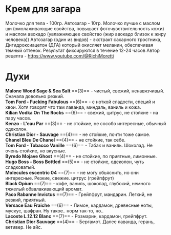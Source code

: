 # Крем для загара
Молочко для тела - 100гр.
Автозагар - 10гр.
Молочко лучше с маслом ши (омолаживающие свойства, повышает фоточувствительность кожи) и маслом авокадо (увлажняющее свойство (жир авокадо близок к жиру человека))
Автозагар (один из видов) - экстракт сахарного тростника, Дигидроксиацетон (ДГА) который окисляет меланин, обеспечивая темный оттенок. Результат фиксируются в течение 12-24 часов
Автор рецепта - https://www.youtube.com/@RichiMoretti

# Духи
__Malone Wood Sage & Sea Salt__ ==(3)== - чистый, свежий, ненавязчивый. Сначала довольно резкий.  
__Tom Ford - Fucking Fabulous__ ==(6)== - с ноткой сладости, специй и хвои. Хотя говорят что там лаванда, миндаль, ваниль и кожа.  
__Kilian Vodka On The Rocks__ ==(6)== - свежий, цитрус, не стойкие - на пару часов.  
__Kenzo - L'eau Par__ ==(3)== - не стойкие, не сособо интересные, обычный одеколон.  
__Christian Dior - Sauvage__ ==(4)== - не стойкие, почти тоже самое.  
__Chanel Bleu De Chanel__ ==(4)== - не стойкие, так себе.  
__Tom Ford - Tobacco Vanille__ ==(6)== - Табак и ваниль. Шоколад. Не очень стойкие, но вкусные.  
__Byredo Mojave Ghost__ ==(4)== - не стойкие, по приятные, лимонные.  
__Hugo Boss - Boss Bottled__ ==(5)== - не стойкие, одеколон, чуть сладковатый.  
__Molecules escentric 04__ ==(7)== - не могу обьяснить, но они интересные. Резкие, свежие. цитрус (грейпфрут)  
__Black Opium__ ==(7)== - кофе, ваниль, шоколад, глубокий, немного тяжелый обвалакивающий аромат.  
__Paco Rabanne Invictus__ ==(7)== - Грейпфрут, мандарин. Легкий, не резкий, приятный.  
__Versace Eau Fraiche__ ==(6)== - Лимон, кардамон, древесные ноты, мускус, шафран. Ну такое.. норм так-то, но..  
__Lacoste L.12.12 Blanc__ ==(7)== - Розмарин, кардамон, грейпфрут.  
__Christian Dior Sauvage__ ==(4)== - Бергамот. Далее лаванда, герань, ветивер. Не айс.